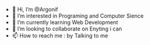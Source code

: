 - 👋 Hi, I’m @Argonif
- 👀 I’m interested in Programing and Computer Sience
- 🌱 I’m currently learning Web Development
- 💞️ I’m looking to collaborate on Enyting i can
- 📫 How to reach me : by Talking to me

<!---
Argonif/Argonif is a ✨ special ✨ repository because its `README.md` (this file) appears on your GitHub profile.
You can click the Preview link to take a look at your changes.
--->

